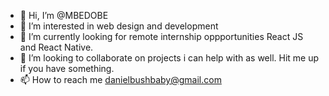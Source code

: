- 👋 Hi, I’m @MBEDOBE
- 👀 I’m interested in web design and development
- 🌱 I’m currently looking for remote internship oppportunities React JS and React Native.
- 💞️ I’m looking to collaborate on projects i can help with as well. Hit me up if you have something.
- 📫 How to reach me danielbushbaby@gmail.com

<!---
MBEDOBE/MBEDOBE is a ✨ special ✨ repository because its `README.md` (this file) appears on your GitHub profile.
You can click the Preview link to take a look at your changes.
--->
